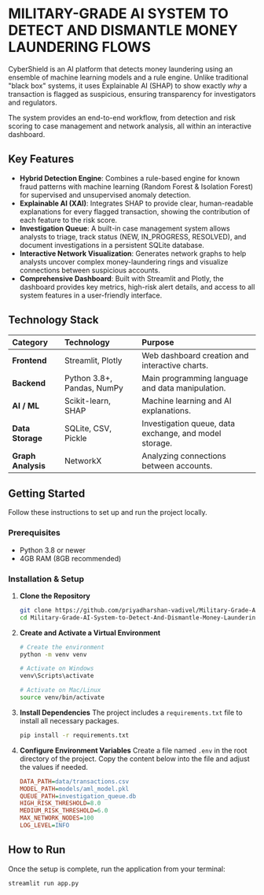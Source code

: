 # MILITARY-GRADE AI SYSTEM TO DETECT AND DISMANTLE MONEY LAUNDERING FLOWS

CyberShield is an AI platform that detects money laundering using an ensemble of machine learning models and a rule engine. Unlike traditional "black box" systems, it uses Explainable AI (SHAP) to show exactly *why* a transaction is flagged as suspicious, ensuring transparency for investigators and regulators.

The system provides an end-to-end workflow, from detection and risk scoring to case management and network analysis, all within an interactive dashboard.

## Key Features

- **Hybrid Detection Engine**: Combines a rule-based engine for known fraud patterns with machine learning (Random Forest & Isolation Forest) for supervised and unsupervised anomaly detection.
- **Explainable AI (XAI)**: Integrates SHAP to provide clear, human-readable explanations for every flagged transaction, showing the contribution of each feature to the risk score.
- **Investigation Queue**: A built-in case management system allows analysts to triage, track status (NEW, IN_PROGRESS, RESOLVED), and document investigations in a persistent SQLite database.
- **Interactive Network Visualization**: Generates network graphs to help analysts uncover complex money-laundering rings and visualize connections between suspicious accounts.
- **Comprehensive Dashboard**: Built with Streamlit and Plotly, the dashboard provides key metrics, high-risk alert details, and access to all system features in a user-friendly interface.


## Technology Stack

| Category      | Technology                               | Purpose                                                    |
| :------------ | :--------------------------------------- | :--------------------------------------------------------- |
| **Frontend** | Streamlit, Plotly                        | Web dashboard creation and interactive charts.          |
| **Backend** | Python 3.8+, Pandas, NumPy               | Main programming language and data manipulation.  |
| **AI / ML** | Scikit-learn, SHAP                       | Machine learning and AI explanations.               |
| **Data Storage**| SQLite, CSV, Pickle                      | Investigation queue, data exchange, and model storage.|
| **Graph Analysis**| NetworkX                                 | Analyzing connections between accounts.                 |

## Getting Started

Follow these instructions to set up and run the project locally.

### Prerequisites
- Python 3.8 or newer 
- 4GB RAM (8GB recommended)

### Installation & Setup

1.  **Clone the Repository**
    ```bash
    git clone https://github.com/priyadharshan-vadivel/Military-Grade-AI-System-to-Detect-And-Dismantle-Money-Laundering-Flows.git
    cd Military-Grade-AI-System-to-Detect-And-Dismantle-Money-Laundering-Flows
    ```

2.  **Create and Activate a Virtual Environment**
    ```bash
    # Create the environment
    python -m venv venv

    # Activate on Windows
    venv\Scripts\activate

    # Activate on Mac/Linux
    source venv/bin/activate
    ```

3.  **Install Dependencies**
    The project includes a `requirements.txt` file to install all necessary packages.
    ```bash
    pip install -r requirements.txt
    ```

4.  **Configure Environment Variables**
    Create a file named `.env` in the root directory of the project. Copy the content below into the file and adjust the values if needed.
    ```ini
    DATA_PATH=data/transactions.csv
    MODEL_PATH=models/aml_model.pkl
    QUEUE_PATH=investigation_queue.db
    HIGH_RISK_THRESHOLD=8.0
    MEDIUM_RISK_THRESHOLD=6.0
    MAX_NETWORK_NODES=100
    LOG_LEVEL=INFO
    ```

## How to Run

Once the setup is complete, run the application from your terminal:
```bash
streamlit run app.py
